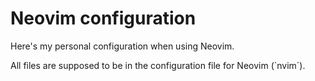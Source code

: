 # Neovim configuration

Here's my personal configuration when using Neovim.

All files are supposed to be in the configuration file for Neovim (`nvim´).
